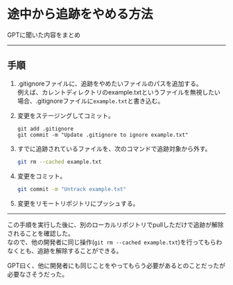 # 途中から追跡をやめる方法

GPTに聞いた内容をまとめ

---

## 手順

1. .gitignoreファイルに、追跡をやめたいファイルのパスを追加する。  
   例えば、カレントディレクトリのexample.txtというファイルを無視したい場合、.gitignoreファイルに`example.txt`と書き込む。  

2. 変更をステージングしてコミット。

    ``` bach
    git add .gitignore
    git commit -m "Update .gitignore to ignore example.txt"
    ```

3. すでに追跡されているファイルを、次のコマンドで追跡対象から外す。  

    ``` bash
    git rm --cached example.txt
    ```

4. 変更をコミット。  

    ``` bash
    git commit -m "Untrack example.txt"
    ```

5. 変更をリモートリポジトリにプッシュする。  

---

この手順を実行した後に、別のローカルリポジトリでpullしただけで追跡が解除されることを確認した。  
なので、他の開発者に同じ操作(`git rm --cached example.txt`)を行ってもらわなくとも、追跡を解除することができる。  

GPT曰く、他に開発者にも同じことをやってもらう必要があるとのことだったが必要なさそうだった。  
